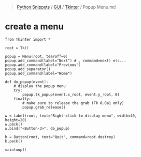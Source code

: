 > [Python Snippets](../../README.md) / [GUI](../README.md) / [Tkinter](README.md) / Popup Menu.md
# create a menu
```
from Tkinter import *

root = Tk()

popup = Menu(root, tearoff=0)
popup.add_command(label="Next") # , command=next) etc...
popup.add_command(label="Previous")
popup.add_separator()
popup.add_command(label="Home")

def do_popup(event):
    # display the popup menu
    try:
        popup.tk_popup(event.x_root, event.y_root, 0)
    finally:
        # make sure to release the grab (Tk 8.0a1 only)
        popup.grab_release()
        
w = Label(root, text="Right-click to display menu", width=40, height=20)
w.pack()
w.bind("<Button-3>", do_popup)

b = Button(root, text="Quit", command=root.destroy)
b.pack()

mainloop()
```